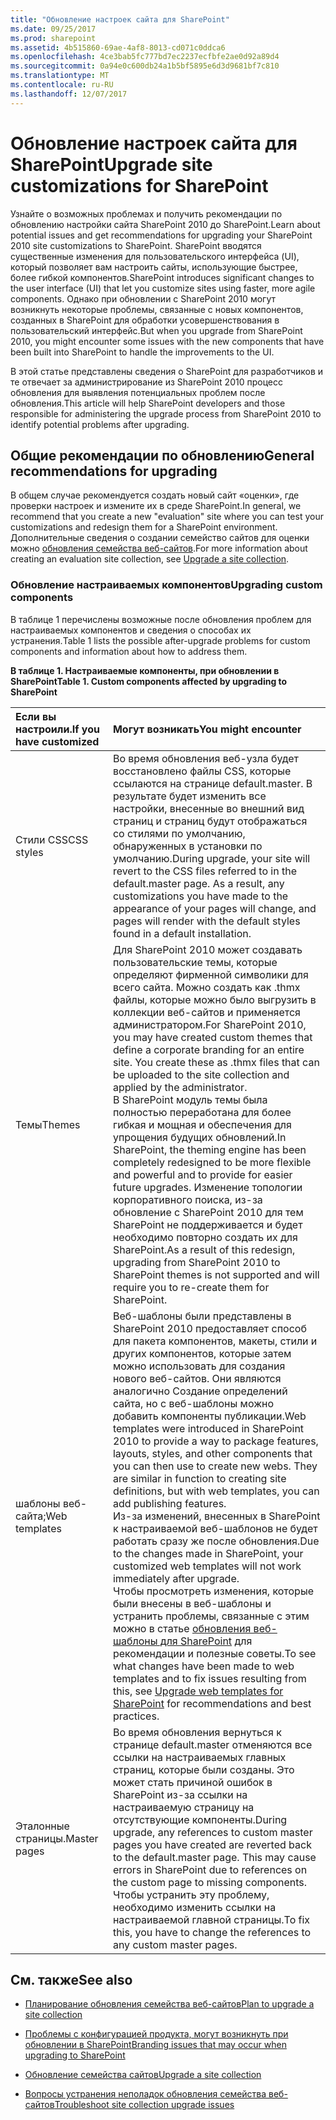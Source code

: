 ```yaml
---
title: "Обновление настроек сайта для SharePoint"
ms.date: 09/25/2017
ms.prod: sharepoint
ms.assetid: 4b515860-69ae-4af8-8013-cd071c0ddca6
ms.openlocfilehash: 4ce3bab5fc777bd7ec2237ecfbfe2ae0d92a89d4
ms.sourcegitcommit: 0a94e0c600db24a1b5bf5895e6d3d9681bf7c810
ms.translationtype: MT
ms.contentlocale: ru-RU
ms.lasthandoff: 12/07/2017
---
```

# <a name="upgrade-site-customizations-for-sharepoint"></a><span data-ttu-id="f954b-102">Обновление настроек сайта для SharePoint</span><span class="sxs-lookup"><span data-stu-id="f954b-102">Upgrade site customizations for SharePoint</span></span>
<span data-ttu-id="f954b-103">Узнайте о возможных проблемах и получить рекомендации по обновлению настройки сайта SharePoint 2010 до SharePoint.</span><span class="sxs-lookup"><span data-stu-id="f954b-103">Learn about potential issues and get recommendations for upgrading your SharePoint 2010 site customizations to SharePoint.</span></span>
<span data-ttu-id="f954b-104">SharePoint вводятся существенные изменения для пользовательского интерфейса (UI), который позволяет вам настроить сайты, использующие быстрее, более гибкой компонентов.</span><span class="sxs-lookup"><span data-stu-id="f954b-104">SharePoint introduces significant changes to the user interface (UI) that let you customize sites using faster, more agile components.</span></span> <span data-ttu-id="f954b-105">Однако при обновлении с SharePoint 2010 могут возникнуть некоторые проблемы, связанные с новых компонентов, созданных в SharePoint для обработки усовершенствования в пользовательский интерфейс.</span><span class="sxs-lookup"><span data-stu-id="f954b-105">But when you upgrade from SharePoint 2010, you might encounter some issues with the new components that have been built into SharePoint to handle the improvements to the UI.</span></span>
  
    
    

<span data-ttu-id="f954b-106">В этой статье представлены сведения о SharePoint для разработчиков и те отвечает за администрирование из SharePoint 2010 процесс обновления для выявления потенциальных проблем после обновления.</span><span class="sxs-lookup"><span data-stu-id="f954b-106">This article will help SharePoint developers and those responsible for administering the upgrade process from SharePoint 2010 to identify potential problems after upgrading.</span></span>
## <a name="general-recommendations-for-upgrading"></a><span data-ttu-id="f954b-107">Общие рекомендации по обновлению</span><span class="sxs-lookup"><span data-stu-id="f954b-107">General recommendations for upgrading</span></span>

<span data-ttu-id="f954b-108">В общем случае рекомендуется создать новый сайт «оценки», где проверки настроек и измените их в среде SharePoint.</span><span class="sxs-lookup"><span data-stu-id="f954b-108">In general, we recommend that you create a new "evaluation" site where you can test your customizations and redesign them for a SharePoint environment.</span></span> <span data-ttu-id="f954b-109">Дополнительные сведения о создании семейство сайтов для оценки можно [обновления семейства веб-сайтов](http://office.microsoft.com/en-us/office365-sharepoint-online-enterprise-help/upgrade-a-site-collection-HA102865473.aspx?CTT=5&amp;origin=HA104034491).</span><span class="sxs-lookup"><span data-stu-id="f954b-109">For more information about creating an evaluation site collection, see  [Upgrade a site collection](http://office.microsoft.com/en-us/office365-sharepoint-online-enterprise-help/upgrade-a-site-collection-HA102865473.aspx?CTT=5&amp;origin=HA104034491).</span></span>
  
    
    

### <a name="upgrading-custom-components"></a><span data-ttu-id="f954b-110">Обновление настраиваемых компонентов</span><span class="sxs-lookup"><span data-stu-id="f954b-110">Upgrading custom components</span></span>

<span data-ttu-id="f954b-111">В таблице 1 перечислены возможные после обновления проблем для настраиваемых компонентов и сведения о способах их устранения.</span><span class="sxs-lookup"><span data-stu-id="f954b-111">Table 1 lists the possible after-upgrade problems for custom components and information about how to address them.</span></span>
  
    
    

<span data-ttu-id="f954b-112">**В таблице 1. Настраиваемые компоненты, при обновлении в SharePoint**</span><span class="sxs-lookup"><span data-stu-id="f954b-112">**Table 1. Custom components affected by upgrading to SharePoint**</span></span>


|<span data-ttu-id="f954b-113">**Если вы настроили.**</span><span class="sxs-lookup"><span data-stu-id="f954b-113">**If you have customized**</span></span>|<span data-ttu-id="f954b-114">**Могут возникать**</span><span class="sxs-lookup"><span data-stu-id="f954b-114">**You might encounter**</span></span>|
|:-----|:-----|
|<span data-ttu-id="f954b-115">Стили CSS</span><span class="sxs-lookup"><span data-stu-id="f954b-115">CSS styles</span></span>  <br/> |<span data-ttu-id="f954b-p103">Во время обновления веб-узла будет восстановлено файлы CSS, которые ссылаются на странице default.master. В результате будет изменить все настройки, внесенные во внешний вид страниц и страниц будут отображаться со стилями по умолчанию, обнаруженных в установки по умолчанию.</span><span class="sxs-lookup"><span data-stu-id="f954b-p103">During upgrade, your site will revert to the CSS files referred to in the default.master page. As a result, any customizations you have made to the appearance of your pages will change, and pages will render with the default styles found in a default installation.</span></span>  <br/> |
|<span data-ttu-id="f954b-118">Темы</span><span class="sxs-lookup"><span data-stu-id="f954b-118">Themes</span></span>  <br/> |<span data-ttu-id="f954b-p104">Для SharePoint 2010 может создавать пользовательские темы, которые определяют фирменной символики для всего сайта. Можно создать как .thmx файлы, которые можно было выгрузить в коллекции веб-сайтов и применяется администратором.</span><span class="sxs-lookup"><span data-stu-id="f954b-p104">For SharePoint 2010, you may have created custom themes that define a corporate branding for an entire site. You create these as .thmx files that can be uploaded to the site collection and applied by the administrator.</span></span>  <br/> <span data-ttu-id="f954b-121">В SharePoint модуль темы была полностью переработана для более гибкая и мощная и обеспечения для упрощения будущих обновлений.</span><span class="sxs-lookup"><span data-stu-id="f954b-121">In SharePoint, the theming engine has been completely redesigned to be more flexible and powerful and to provide for easier future upgrades.</span></span> <span data-ttu-id="f954b-122">Изменение топологии корпоративного поиска, из-за обновление с SharePoint 2010 для тем SharePoint не поддерживается и будет необходимо повторно создать их для SharePoint.</span><span class="sxs-lookup"><span data-stu-id="f954b-122">As a result of this redesign, upgrading from SharePoint 2010 to SharePoint themes is not supported and will require you to re-create them for SharePoint.</span></span>  <br/> |
|<span data-ttu-id="f954b-123">шаблоны веб-сайта;</span><span class="sxs-lookup"><span data-stu-id="f954b-123">Web templates</span></span>  <br/> |<span data-ttu-id="f954b-p106">Веб-шаблоны были представлены в SharePoint 2010 предоставляет способ для пакета компонентов, макеты, стили и других компонентов, которые затем можно использовать для создания нового веб-сайтов. Они являются аналогично Создание определений сайта, но с веб-шаблоны можно добавить компоненты публикации.</span><span class="sxs-lookup"><span data-stu-id="f954b-p106">Web templates were introduced in SharePoint 2010 to provide a way to package features, layouts, styles, and other components that you can then use to create new webs. They are similar in function to creating site definitions, but with web templates, you can add publishing features.  </span></span><br/> <span data-ttu-id="f954b-126">Из-за изменений, внесенных в SharePoint к настраиваемой веб-шаблонов не будет работать сразу же после обновления.</span><span class="sxs-lookup"><span data-stu-id="f954b-126">Due to the changes made in SharePoint, your customized web templates will not work immediately after upgrade.</span></span>  <br/> <span data-ttu-id="f954b-127">Чтобы просмотреть изменения, которые были внесены в веб-шаблоны и устранить проблемы, связанные с этим можно в статье [обновления веб-шаблоны для SharePoint](upgrade-web-templates-for-sharepoint.md) для рекомендации и полезные советы.</span><span class="sxs-lookup"><span data-stu-id="f954b-127">To see what changes have been made to web templates and to fix issues resulting from this, see  [Upgrade web templates for SharePoint](upgrade-web-templates-for-sharepoint.md) for recommendations and best practices.</span></span> <br/> |
|<span data-ttu-id="f954b-128">Эталонные страницы.</span><span class="sxs-lookup"><span data-stu-id="f954b-128">Master pages</span></span>  <br/> |<span data-ttu-id="f954b-p107">Во время обновления вернуться к странице default.master отменяются все ссылки на настраиваемых главных страниц, которые были созданы. Это может стать причиной ошибок в SharePoint из-за ссылки на настраиваемую страницу на отсутствующие компоненты.</span><span class="sxs-lookup"><span data-stu-id="f954b-p107">During upgrade, any references to custom master pages you have created are reverted back to the default.master page. This may cause errors in SharePoint due to references on the custom page to missing components.</span></span>  <br/> <span data-ttu-id="f954b-131">Чтобы устранить эту проблему, необходимо изменить ссылки на настраиваемой главной страницы.</span><span class="sxs-lookup"><span data-stu-id="f954b-131">To fix this, you have to change the references to any custom master pages.</span></span>  <br/> |
   

## <a name="see-also"></a><span data-ttu-id="f954b-132">См. также</span><span class="sxs-lookup"><span data-stu-id="f954b-132">See also</span></span>
<span data-ttu-id="f954b-133"><a name="bk_addresources"> </a></span><span class="sxs-lookup"><span data-stu-id="f954b-133"></span></span>


-  [<span data-ttu-id="f954b-134">Планирование обновления семейства веб-сайтов</span><span class="sxs-lookup"><span data-stu-id="f954b-134">Plan to upgrade a site collection</span></span>](https://technet.microsoft.com/en-us/library/ff191199.aspx)
    
  
-  [<span data-ttu-id="f954b-135">Проблемы с конфигурацией продукта, могут возникнуть при обновлении в SharePoint</span><span class="sxs-lookup"><span data-stu-id="f954b-135">Branding issues that may occur when upgrading to SharePoint</span></span>](http://office.microsoft.com/en-us/office365-sharepoint-online-enterprise-help/branding-issues-that-may-occur-when-upgrading-to-sharepoint-HA104052656.aspx?CTT=5&amp;origin=HA104034491)
    
  
-  [<span data-ttu-id="f954b-136">Обновление семейства сайтов</span><span class="sxs-lookup"><span data-stu-id="f954b-136">Upgrade a site collection</span></span>](http://office.microsoft.com/en-us/office365-sharepoint-online-enterprise-help/upgrade-a-site-collection-HA102865473.aspx?CTT=5&amp;origin=HA104034491)
    
  
-  [<span data-ttu-id="f954b-137">Вопросы устранения неполадок обновления семейства веб-сайтов</span><span class="sxs-lookup"><span data-stu-id="f954b-137">Troubleshoot site collection upgrade issues</span></span>](http://office.microsoft.com/en-us/office365-sharepoint-online-enterprise-help/troubleshoot-site-collection-upgrade-issues-HA104037311.aspx?CTT=5&amp;origin=HA104034491)
    
  

